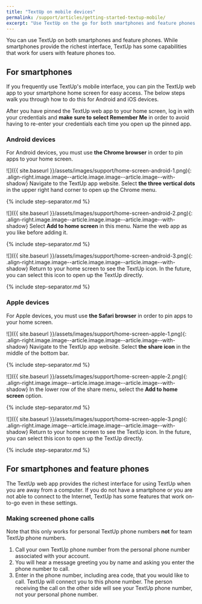 ```yaml
---
title: "TextUp on mobile devices"
permalink: /support/articles/getting-started-textup-mobile/
excerpt: "Use TextUp on the go for both smartphones and feature phones."
---
```


You can use TextUp on both smartphones and feature phones. While smartphones provide the richest interface, TextUp has some capabilities that work for users with feature phones too.

## For smartphones

If you frequently use TextUp's mobile interface, you can pin the TextUp web app to your smartphone home screen for easy access. The below steps walk you through how to do this for Android and iOS devices.

After you have pinned the TextUp web app to your home screen, log in with your credentials and **make sure to select Remember Me** in order to avoid having to re-enter your credentials each time you open up the pinned app.

### Android devices

For Android devices, you must use **the Chrome browser** in order to pin apps to your home screen.

![]({{ site.baseurl }}/assets/images/support/home-screen-android-1.png){: .align-right.image.image--article.image.image--article.image--with-shadow} Navigate to the TextUp app website. Select **the three vertical dots** in the upper right hand corner to open up the Chrome menu.

{% include step-separator.md %}

![]({{ site.baseurl }}/assets/images/support/home-screen-android-2.png){: .align-right.image.image--article.image.image--article.image--with-shadow} Select **Add to home screen** in this menu. Name the web app as you like before adding it.

{% include step-separator.md %}

![]({{ site.baseurl }}/assets/images/support/home-screen-android-3.png){: .align-right.image.image--article.image.image--article.image--with-shadow} Return to your home screen to see the TextUp icon. In the future, you can select this icon to open up the TextUp directly.

{% include step-separator.md %}

### Apple devices

For Apple devices, you must use **the Safari browser** in order to pin apps to your home screen.

![]({{ site.baseurl }}/assets/images/support/home-screen-apple-1.png){: .align-right.image.image--article.image.image--article.image--with-shadow} Navigate to the TextUp app website. Select **the share icon** in the middle of the bottom bar.

{% include step-separator.md %}

![]({{ site.baseurl }}/assets/images/support/home-screen-apple-2.png){: .align-right.image.image--article.image.image--article.image--with-shadow} In the lower row of the share menu, select the **Add to home screen** option.

{% include step-separator.md %}

![]({{ site.baseurl }}/assets/images/support/home-screen-apple-3.png){: .align-right.image.image--article.image.image--article.image--with-shadow} Return to your home screen to see the TextUp icon. In the future, you can select this icon to open up the TextUp directly.

{% include step-separator.md %}

## For smartphones and feature phones

The TextUp web app provides the richest interface for using TextUp when you are away from a computer. If you do not have a smartphone or you are not able to connect to the Internet, TextUp has some features that work on-to-go even in these settings.

### Making screened phone calls

Note that this only works for personal TextUp phone numbers **not** for team TextUp phone numbers.

1. Call your own TextUp phone number from the personal phone number associated with your account.
1. You will hear a message greeting you by name and asking you enter the phone number to call.
1. Enter in the phone number, including area code, that you would like to call. TextUp will connect you to this phone number. The person receiving the call on the other side will see your TextUp phone number, not your personal phone number.
